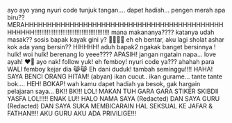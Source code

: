 ayo ayo yang nyuri code tunjuk tangan.... dapet hadiah... pengen merah apa biru??
MERAHHHHHHHHHHHHHHHHHHHHHHHHHHHHHHHHHHHHHHHHHHHHHHHHHH!!!!!!!!!!!!!!!!!!!!!!!!!!!!!!!!!!!!!!!!!!!
mana makananya???? katanya udah masak?? sosis bapak kayak gini y? 🤣🤣🤣🤣
eh eh bentar, aku lagi sholat ashar kok ada yang bersin?? HIHHHH! aduh bapak2 ngakak banget bersinnya !
hulk! woi hulk! berenang lo yeee???? APASIH! jangan ngatain napa... love ayah! ❤️🥰 ayo nak! follow yuk!
eh femboy! nyuri code ya??? ahahah para WALI femboy kejar dia 😹😹
Eh dani duduk! tambah seminggu!!!! HAHA! SAYA BENCI ORANG HITAM! (abyan)
ikan cucut.. ikan gurame... tante tante bok....  HEH! BOKAP!
wah kamu dapet hadiah ya besok, gak hargain pelajaran saya... BK!! BK!!! LOL! MAKAN TUH GARA GARA STIKER SKIBDII YASFA LOL!!!!! ENAK LU!!
HALO NAMA SAYA (Redacted) DAN SAYA GURU (Redacted) DAN SAYA SUKA MEMBICARAIN HAL SEKSUAL KE JAFAR & FATHAN!!!! AKU GURU AKU ADA PRIVILIGE!!!
